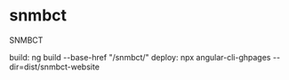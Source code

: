 # snmbct
SNMBCT

build: ng build --base-href "/snmbct/"
deploy: npx angular-cli-ghpages --dir=dist/snmbct-website